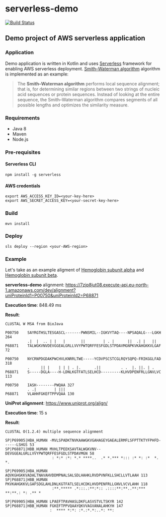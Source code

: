 # serverless-demo
[![Build Status](https://travis-ci.org/uio-bmi/serverless-demo.svg?branch=master)](https://travis-ci.org/uio-bmi/serverless-demo)

## Demo project of AWS serverless application

### Application
Demo application is written in Kotlin and uses [Serverless](https://serverless.com/) framework for enabling AWS serverless deployment. [Smith–Waterman algorithm](https://en.wikipedia.org/wiki/Smith%E2%80%93Waterman_algorithm) algorithm is implemented as an example:
> The **Smith–Waterman algorithm** performs local sequence alignment; that is, for determining similar regions between two strings of nucleic acid sequences or protein sequences. Instead of looking at the entire sequence, the Smith–Waterman algorithm compares segments of all possible lengths and optimizes the similarity measure.

### Requirements
- Java 8
- Maven
- Node.js

### Pre-requisites

#### Serverless CLI
```
npm install -g serverless
```

#### AWS credentials
```
export AWS_ACCESS_KEY_ID=<your-key-here>
export AWS_SECRET_ACCESS_KEY=<your-secret-key-here>
```

### Build
```
mvn install
```

### Deploy 
```
sls deploy --region <your-AWS-region>
```

### Example
Let's take as an example aligment of [Hemoglobin subunit alpha](https://www.uniprot.org/uniprot/P69905) and [Hemoglobin subunit beta](https://www.uniprot.org/uniprot/P68871).

**serverless-demo** alignment: https://7zjp8jut08.execute-api.eu-north-1.amazonaws.com/dev/alignment?uniProteinId1=P00750&uniProteinId2=P68871

**Execution time**: 848.49 ms

**Result**:
```
CLUSTAL W MSA from BioJava

P00750    SAYRGTHSLTESGASCL-------PWNSMIL--IGKVYTAQ----NPSAQALG---LGKH 264
          .|  |  .. | |   |       ||        | . |      ||  .| |   ||  
P68871    TALWGKVNVDEVGGEALGRLLVVYPWTQRFFESFGDLSTPDAVMGNPKVKAHGKKVLGAF  72

P00750    NYCRNPDGDAKPWCHVLKNRRLTWE-----YCDVPSCSTCGLRQYSQPQ-FRIKGGLFAD 318
          .     || |    | | | . |.      .||         . .  |. ||. | .   
P68871    S-----DGLA----H-LDNLKGTFATLSELHCD---------KLHVDPENFRLLGNVLVC 113

P00750    IASH--------PWQAA 327
          . .|        | |||
P68871    VLAHHFGKEFTPPVQAA 130
```

**UniProt alignment**: https://www.uniprot.org/align/

**Execution time**: 15 s

**Result**:
```
CLUSTAL O(1.2.4) multiple sequence alignment

SP|P69905|HBA_HUMAN -MVLSPADKTNVKAAWGKVGAHAGEYGAEALERMFLSFPTTKTYFPHFD------LSHGS 53
SP|P68871|HBB_HUMAN MVHLTPEEKSAVTALWGKVNV--DEVGGEALGRLLVVYPWTQRFFESFGDLSTPDAVMGN 58
                     : *:* :*: *.* ****..  .* *.*** *::: :* *: :*  *.         *.

SP|P69905|HBA_HUMAN AQVKGHGKKVADALTNAVAHVDDMPNALSALSDLHAHKLRVDPVNFKLLSHCLLVTLAAH 113
SP|P68871|HBB_HUMAN PKVKAHGKKVLGAFSDGLAHLDNLKGTFATLSELHCDKLHVDPENFRLLGNVLVCVLAHH 118
                     :**.***** .*:::.:**:*:: .::::**:**..**:*** **:**.: *: .** *

SP|P69905|HBA_HUMAN LPAEFTPAVHASLDKFLASVSTVLTSKYR 142
SP|P68871|HBB_HUMAN FGKEFTPPVQAAYQKVVAGVANALAHKYH 147
                    :  **** *:*: :*.:*.*:..*: **:
```
